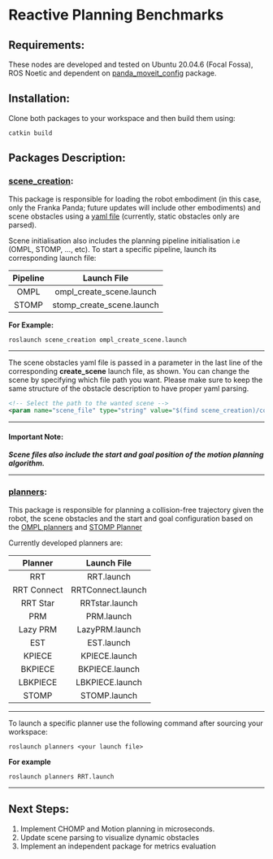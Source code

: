 # Reactive Planning Benchmarks

## Requirements:
These nodes are developed and tested on Ubuntu 20.04.6 (Focal Fossa), ROS Noetic and dependent on [panda_moveit_config](https://github.com/moveit/panda_moveit_config) package.

## Installation:
Clone both packages to your workspace and then build them using:
```
catkin build
```


## Packages Description:

### [scene_creation](scene_creation):
This package is responsible for loading the robot embodiment (in this case, only the Franka Panda; future updates will include other embodiments) and scene obstacles using a [yaml file](scene_creation/config/example_scene.yaml) (currently, static obstacles only are parsed).

Scene initialisation also includes the planning pipeline initialisation i.e (OMPL, STOMP, ..., etc). To start a specific pipeline, launch its corresponding launch file:

<div align="center">
  
|Pipeline     | Launch File                     |
|:-----------:|:-------------------------------:|
|OMPL         |ompl_create_scene.launch         |
|STOMP        |stomp_create_scene.launch        |

</div>

**For Example:**
```
roslaunch scene_creation ompl_create_scene.launch
```

----

The scene obstacles yaml file is passed in a parameter in the last line of the corresponding **create_scene** launch file, as shown. You can change the scene by specifying which file path you want. Please make sure to keep the same structure of the obstacle description to have proper yaml parsing.

```xml
<!-- Select the path to the wanted scene -->
<param name="scene_file" type="string" value="$(find scene_creation)/config/example_scene.yaml" />
```
----
#### Important Note:
***Scene files also include the start and goal position of the motion planning algorithm.***

----

### [planners](planners):
This package is responsible for planning a collision-free trajectory given the robot, the scene obstacles and the start and goal configuration based on the [OMPL planners](https://ompl.kavrakilab.org/planners.html) and [STOMP Planner](https://wiki.ros.org/stomp_motion_planner)

Currently developed planners are:
<div align="center">
  
|Planner      | Launch File       |
|:-----------:|:-----------------:|
|RRT          |RRT.launch         |
|RRT Connect  |RRTConnect.launch |
|RRT Star     |RRTstar.launch    |
|PRM          |PRM.launch         |
|Lazy PRM     |LazyPRM.launch     |
|EST          |EST.launch         |
|KPIECE       |KPIECE.launch      |
|BKPIECE      |BKPIECE.launch     |
|LBKPIECE     |LBKPIECE.launch    |
|STOMP        |STOMP.launch    |

</div>

----
To launch a specific planner use the following command after sourcing your workspace:
```
roslaunch planners <your launch file>
```
**For example**
```
roslaunch planners RRT.launch
```

----
## Next Steps:
1. Implement CHOMP and Motion planning in microseconds.
2. Update scene parsing to visualize dynamic obstacles
3. Implement an independent package for metrics evaluation
